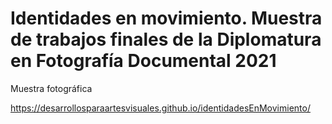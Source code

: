 # Identidades en movimiento. Muestra de trabajos finales de la Diplomatura en Fotografía Documental 2021

Muestra fotográfica

https://desarrollosparaartesvisuales.github.io/identidadesEnMovimiento/